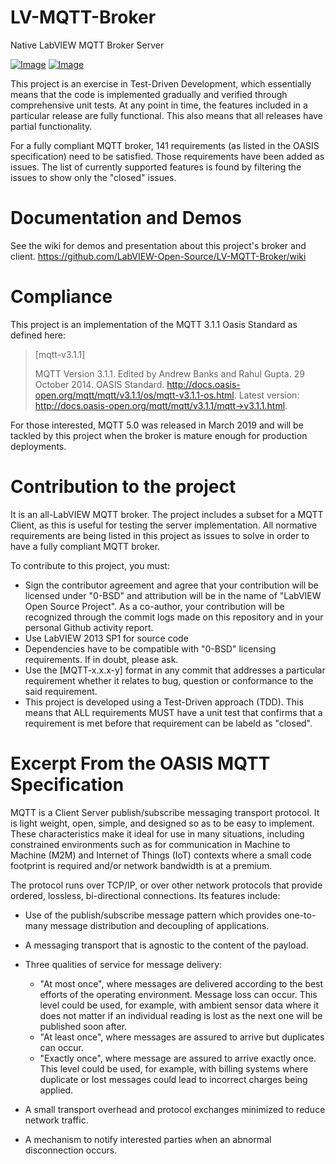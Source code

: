 
# LV-MQTT-Broker
Native LabVIEW MQTT Broker Server

[![Image](https://www.vipm.io/package/labview_open_source_project_lib_mqtt_broker/badge.svg?metric=installs)](https://www.vipm.io/package/labview_open_source_project_lib_mqtt_broker/) [![Image](https://www.vipm.io/package/labview_open_source_project_lib_mqtt_broker/badge.svg?metric=stars)](https://www.vipm.io/package/labview_open_source_project_lib_mqtt_broker/)

This project is an exercise in Test-Driven Development, which essentially means that the code is implemented gradually and verified through comprehensive unit tests. At any point in time, the features included in a particular release are fully functional. This also means that all releases have partial functionality. 

For a fully compliant MQTT broker, 141 requirements (as listed in the OASIS specification) need to be satisfied. Those requirements have been added as issues. The list of currently supported features is found by filtering the issues to show only the "closed" issues.

# Documentation and Demos
See the wiki for demos and presentation about this project's broker and client.
https://github.com/LabVIEW-Open-Source/LV-MQTT-Broker/wiki

# Compliance

This project is an implementation of the MQTT 3.1.1 Oasis Standard as defined here:

>[mqtt-v3.1.1]
>
>MQTT Version 3.1.1. Edited by Andrew Banks and Rahul Gupta. 29 October 2014. OASIS Standard. http://docs.oasis-open.org/mqtt/mqtt/v3.1.1/os/mqtt-v3.1.1-os.html. Latest version: http://docs.oasis-open.org/mqtt/mqtt/v3.1.1/mqtt->v3.1.1.html.

For those interested, MQTT 5.0 was released in March 2019 and will be tackled by this project when the broker is mature enough for production deployments.

# Contribution to the project

It is an all-LabVIEW MQTT broker. The project includes a subset for a MQTT Client, as this is useful for testing the server implementation. All normative requirements are being listed in this project as issues to solve in order to have a fully compliant MQTT broker.

To contribute to this project, you must: 
- Sign the contributor agreement and agree that your contribution will be licensed under "0-BSD" and attribution will be in the name of "LabVIEW Open Source Project". As a co-author, your contribution will be recognized through the commit logs made on this repository and in your personal Github activity report. 
- Use LabVIEW 2013 SP1 for source code
- Dependencies have to be compatible with "0-BSD" licensing requirements. If in doubt, please ask.
- Use the [MQTT-x.x.x-y] format in any commit that addresses a particular requirement whether it relates to bug, question or conformance to the said requirement.
- This project is developed using a Test-Driven approach (TDD). This means that ALL requirements MUST have a unit test that confirms that a requirement is met before that requirement can be labeld as "closed".


# Excerpt From the OASIS MQTT Specification

MQTT is a Client Server publish/subscribe messaging transport protocol. It is light weight, open, simple, and designed so as to be easy to implement. These characteristics make it ideal for use in many situations, including constrained environments such as for communication in Machine to Machine (M2M) and Internet of Things (IoT) contexts where a small code footprint is required and/or network bandwidth is at a premium.

The protocol runs over TCP/IP, or over other network protocols that provide ordered, lossless, bi-directional connections. Its features include:

- Use of the publish/subscribe message pattern which provides one-to-many message distribution and decoupling of applications.
- A messaging transport that is agnostic to the content of the payload.
- Three qualities of service for message delivery:
  - "At most once", where messages are delivered according to the best efforts of the operating environment. Message loss can occur. This level could be used, for example, with ambient sensor data where it does not matter if an individual reading is lost as the next one will be published soon after.
  - "At least once", where messages are assured to arrive but duplicates can occur.
  - "Exactly once", where message are assured to arrive exactly once. This level could be used, for example, with billing systems where duplicate or lost messages could lead to incorrect charges being applied.

- A small transport overhead and protocol exchanges minimized to reduce network traffic.
- A mechanism to notify interested parties when an abnormal disconnection occurs.
